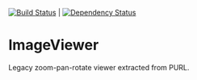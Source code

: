 [![Build Status](https://travis-ci.org/sul-dlss/image_viewer.svg?branch=master)](https://travis-ci.org/sul-dlss/image_viewer) | 
[![Dependency Status](https://gemnasium.com/sul-dlss/image_viewer.svg)](https://gemnasium.com/sul-dlss/image_viewer)

# ImageViewer

Legacy zoom-pan-rotate viewer extracted from PURL.
